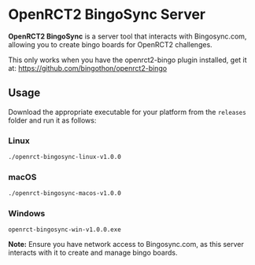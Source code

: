 
# OpenRCT2 BingoSync Server

**OpenRCT2 BingoSync** is a server tool that interacts with Bingosync.com, allowing you to create bingo boards for OpenRCT2 challenges.

This only works when you have the openrct2-bingo plugin installed, get it at: https://github.com/bingothon/openrct2-bingo

## Usage

Download the appropriate executable for your platform from the `releases` folder and run it as follows:

### Linux
```bash
./openrct-bingosync-linux-v1.0.0
```

### macOS
```bash
./openrct-bingosync-macos-v1.0.0
```

### Windows
```run in cmd
openrct-bingosync-win-v1.0.0.exe
```

**Note:** Ensure you have network access to Bingosync.com, as this server interacts with it to create and manage bingo boards.